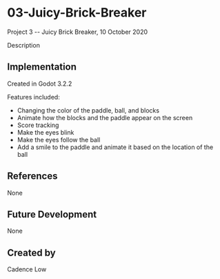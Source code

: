 # 03-Juicy-Brick-Breaker

Project 3 -- Juicy Brick Breaker, 10 October 2020

Description

## Implementation

Created in Godot 3.2.2

Features included:

+ Changing the color of the paddle, ball, and blocks
+ Animate how the blocks and the paddle appear on the screen
+ Score tracking
+ Make the eyes blink
+ Make the eyes follow the ball
+ Add a smile to the paddle and animate it based on the location of the ball

## References
None

## Future Development
None

## Created by
Cadence Low
